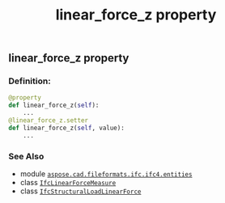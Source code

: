 ﻿---
title: linear_force_z property
second_title: Aspose.CAD for Python via .NET API References
description: 
type: docs
weight: 80
url: /python-net/aspose.cad.fileformats.ifc.ifc4.entities/ifcstructuralloadlinearforce/linear_force_z/
is_root: false
---

## linear_force_z property

### Definition:
```python
@property
def linear_force_z(self):
    ...
@linear_force_z.setter
def linear_force_z(self, value):
    ...
```

### See Also
* module [`aspose.cad.fileformats.ifc.ifc4.entities`](../../)
* class [`IfcLinearForceMeasure`](/cad/python-net/aspose.cad.fileformats.ifc.ifc4.types/ifclinearforcemeasure)
* class [`IfcStructuralLoadLinearForce`](/cad/python-net/aspose.cad.fileformats.ifc.ifc4.entities/ifcstructuralloadlinearforce)
